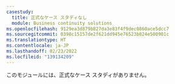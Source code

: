 ```yaml
---
casestudy:
  title: 正式なケース スタディなし
  module: Business continuity solutions
ms.openlocfilehash: 9129ea3d879b827da3e83f4f9dec0860ace5dcc7
ms.sourcegitcommit: 0398c15157de2f621dd945e76523b824e500901c
ms.translationtype: HT
ms.contentlocale: ja-JP
ms.lasthandoff: 02/23/2022
ms.locfileid: "139134209"
---
```

このモジュールには、正式なケース スタディがありません。 
